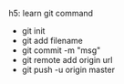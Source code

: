 h5: learn git command  
- git init
- git add filename
- git commit -m "msg"
- git remote add origin url
- git push -u origin master
